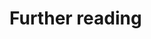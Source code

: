 # Further reading
<!-- CRS: Delete this? -->
<!-- TP: Yes I think this section should be in each sub-section. -->
